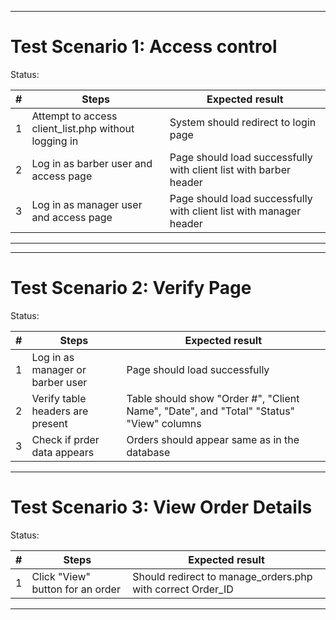 ****************************************
# Test Scenario 1: Access control
Status: 

| # | Steps | Expected result |
| --- | --- | --- |
| 1 | Attempt to access client_list.php without logging in | System should redirect to login page |
| 2 | Log in as barber user and access page | Page should load successfully with client list with barber header |
| 3 | Log in as manager user and access page | Page should load successfully with client list with manager header |

****************************************

****************************************
# Test Scenario 2: Verify Page
Status: 

| # | Steps | Expected result |
| --- | --- | --- |
| 1 | Log in as manager or barber user | Page should load successfully |
| 2 | Verify table headers are present | Table should show "Order #", "Client Name", "Date", and "Total" "Status" "View" columns |
| 3 | Check if prder data appears | Orders should appear same as in the database |

****************************************

# Test Scenario 3: View Order Details
Status: 

| # | Steps | Expected result |
| --- | --- | --- |
| 1 | Click "View" button for an order | Should redirect to manage_orders.php with correct Order_ID |

****************************************